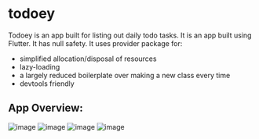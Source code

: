 # todoey

Todoey is an app built for listing out daily todo tasks. It is an app built using Flutter.
It has null safety.
It uses provider package for:
- simplified allocation/disposal of resources
- lazy-loading
- a largely reduced boilerplate over making a new class every time
- devtools friendly

## App Overview:

![image](https://user-images.githubusercontent.com/67893793/127145664-4f1c572a-64c2-4f0e-8987-bddb443d2cc3.png)
![image](https://user-images.githubusercontent.com/67893793/127145763-cf5af598-6b5c-4678-b5e3-fc95cbb44f4c.png)
![image](https://user-images.githubusercontent.com/67893793/127145816-7dd38cf4-eb1a-4285-aa6b-fabcd2491238.png)
![image](https://user-images.githubusercontent.com/67893793/127145912-20190943-2ea2-4362-a4d9-5344249be5ca.png)



